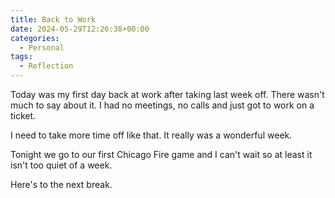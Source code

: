 ```yaml
---
title: Back to Work
date: 2024-05-29T12:26:38+00:00
categories:
  - Personal
tags:
  - Reflection
---
```


Today was my first day back at work after taking last week off. There wasn't much to say about it. I had no meetings, no calls and just got to work on a ticket.

I need to take more time off like that. It really was a wonderful week.

Tonight we go to our first Chicago Fire game and I can't wait so at least it isn't too quiet of a week.

Here's to the next break.